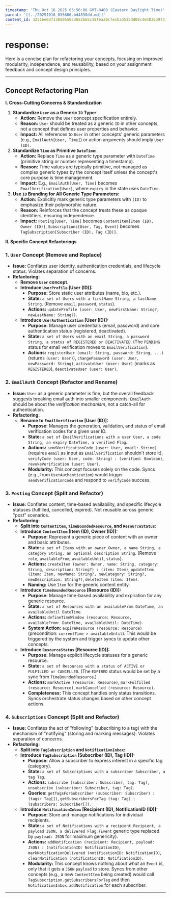 ```yaml
---
timestamp: 'Thu Oct 16 2025 03:56:06 GMT-0400 (Eastern Daylight Time)'
parent: '[[../20251016_035606.bd4838dd.md]]'
content_id: 32516e63f138d055033652b65c38feaa0c7ecb3d535dd08c4648363973783c68
---
```


# response:

Here is a concise plan for refactoring your concepts, focusing on improved modularity, independence, and reusability, based on your assignment feedback and concept design principles.

***

## Concept Refactoring Plan

**I. Cross-Cutting Concerns & Standardization**

1. **Standardize `User` as a Generic `ID` Type:**
   * **Action:** Remove the `User` concept specification entirely.
   * **Reason:** `User` should be treated as a generic `ID` in other concepts, not a concept that defines user properties and behavior.
   * **Impact:** All references to `User` in other concepts' generic parameters (e.g., `EmailAuth[User, Time]`) or action arguments should imply `User (ID)`.
2. **Standardize `Time` as Primitive `DateTime`:**
   * **Action:** Replace `Time` as a generic type parameter with `DateTime` (primitive string or number representing a timestamp).
   * **Reason:** Time values are typically primitive, not managed as complex generic types by the concept itself unless the concept's core purpose is time management.
   * **Impact:** E.g., `EmailAuth[User, Time]` becomes `EmailVerification[User]`, where `expiry` in the state uses `DateTime`.
3. **Use `ID` Branding for All Generic Type Parameters:**
   * **Action:** Explicitly mark generic type parameters with `(ID)` to emphasize their polymorphic nature.
   * **Reason:** Reinforces that the concept treats these as opaque identifiers, ensuring independence.
   * **Impact:** `Posting[User, Time]` becomes `ContentItem[Item (ID), Owner (ID)]`, `Subscriptions[User, Tag, Event]` becomes `TagSubscription[Subscriber (ID), Tag (ID)]`.

**II. Specific Concept Refactorings**

### 1. `User` Concept (Remove and Replace)

* **Issue:** Conflates user identity, authentication credentials, and lifecycle status. Violates separation of concerns.
* **Refactoring:**
  * **Remove `User` concept.**
  * **Introduce `UserProfile` \[User (ID)]:**
    * **Purpose:** Store static user attributes (name, bio, etc.).
    * **State:** `a set of Users with a firstName String, a lastName String`. (Remove `email`, `password`, `status`).
    * **Actions:** `updateProfile (user: User, newFirstName: String?, newLastName: String?)`.
  * **Introduce `UserAuthentication` \[User (ID)]:**
    * **Purpose:** Manage user credentials (email, password) and core authentication status (registered, deactivated).
    * **State:** `a set of Users with an email String, a password String, a status of REGISTERED or DEACTIVATED`. (The `PENDING` status for email verification moves to `EmailVerification`).
    * **Actions:** `registerUser (email: String, password: String, ...)` (returns `(user: User)`), `changePassword (user: User, newPassword: String)`, `activateUser (user: User)` (marks as `REGISTERED`), `deactivateUser (user: User)`.

### 2. `EmailAuth` Concept (Refactor and Rename)

* **Issue:** `User` as a generic parameter is fine, but the overall feedback suggests breaking email auth into smaller components; `EmailAuth` should be about the *verification mechanism*, not a catch-all for authentication.
* **Refactoring:**
  * **Rename to `EmailVerification` \[User (ID)]:**
    * **Purpose:** Manages the generation, validation, and status of email verification codes for a given user ID.
    * **State:** `a set of EmailVerifications with a user User, a code String, an expiry DateTime, a verified Flag`.
    * **Actions:** `sendVerificationCode (user: User, email: String)` (requires `email` as input as `EmailVerification` shouldn't store it), `verifyCode (user: User, code: String) : (verified: Boolean)`, `revokeVerification (user: User)`.
    * **Modularity:** This concept focuses solely on the code. Syncs (e.g., from `UserAuthentication`) would trigger `sendVerificationCode` and respond to `verifyCode` success.

### 3. `Posting` Concept (Split and Refactor)

* **Issue:** Conflates content, time-based availability, and specific lifecycle statuses (fulfilled, cancelled, expired). Not reusable across generic "post" scenarios.
* **Refactoring:**
  * **Split into `ContentItem`, `TimeBoundedResource`, and `ResourceStatus`:**
  * **Introduce `ContentItem` \[Item (ID), Owner (ID)]:**
    * **Purpose:** Represent a generic piece of content with an owner and basic attributes.
    * **State:** `a set of Items with an owner Owner, a name String, a category String, an optional description String`. (Remove `role`, `availableFrom`, `availableUntil`, `status`).
    * **Actions:** `createItem (owner: Owner, name: String, category: String, description: String?) : (item: Item)`, `updateItem (item: Item, newName: String?, newCategory: String?, newDescription: String?)`, `deleteItem (item: Item)`.
    * **Naming:** Use `Item` for the generic content entity.
  * **Introduce `TimeBoundedResource` \[Resource (ID)]:**
    * **Purpose:** Manage time-based availability and expiration for any generic resource.
    * **State:** `a set of Resources with an availableFrom DateTime, an availableUntil DateTime`.
    * **Actions:** `defineTimeWindow (resource: Resource, availableFrom: DateTime, availableUntil: DateTime)`.
    * **System Action:** `expireResource (resource: Resource)` (precondition: `currentTime > availableUntil`). This would be triggered by the system and trigger syncs to update other concepts.
  * **Introduce `ResourceStatus` \[Resource (ID)]:**
    * **Purpose:** Manage explicit lifecycle statuses for a generic resource.
    * **State:** `a set of Resources with a status of ACTIVE or FULFILLED or CANCELLED`. (The `EXPIRED` status would be set by a sync from `TimeBoundedResource`.)
    * **Actions:** `markActive (resource: Resource)`, `markFulfilled (resource: Resource)`, `markCancelled (resource: Resource)`.
    * **Completeness:** This concept handles only status transitions. Syncs orchestrate status changes based on other concept actions.

### 4. `Subscriptions` Concept (Split and Refactor)

* **Issue:** Conflates the act of "following" (subscribing to a tag) with the mechanism of "notifying" (storing and marking messages). Violates separation of concerns.
* **Refactoring:**
  * **Split into `TagSubscription` and `NotificationInbox`:**
  * **Introduce `TagSubscription` \[Subscriber (ID), Tag (ID)]:**
    * **Purpose:** Allow a subscriber to express interest in a specific tag (category).
    * **State:** `a set of Subscriptions with a subscriber Subscriber, a tag Tag`.
    * **Actions:** `subscribe (subscriber: Subscriber, tag: Tag)`, `unsubscribe (subscriber: Subscriber, tag: Tag)`.
    * **Queries:** `getTagsForSubscriber (subscriber: Subscriber) : (tags: Tag[])`, `getSubscribersForTag (tag: Tag) : (subscribers: Subscriber[])`.
  * **Introduce `NotificationInbox` \[Recipient (ID), NotificationID (ID)]:**
    * **Purpose:** Store and manage notifications for individual recipients.
    * **State:** `a set of Notifications with a recipient Recipient, a payload JSON, a delivered Flag`. (`Event` generic type replaced by `payload: JSON` for maximum genericity).
    * **Actions:** `addNotification (recipient: Recipient, payload: JSON) : (notificationID: NotificationID)`, `markNotificationDelivered (notificationID: NotificationID)`, `clearNotification (notificationID: NotificationID)`.
    * **Modularity:** This concept knows nothing about *what* an `Event` is, only that it gets a `JSON` `payload` to store. Syncs from other concepts (e.g., a new `ContentItem` being created) would call `TagSubscription.getSubscribersForTag` and then `NotificationInbox.addNotification` for each subscriber.

***
